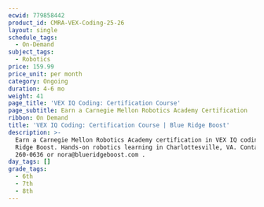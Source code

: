 ```yaml
---
ecwid: 779858442
product_id: CMRA-VEX-Coding-25-26
layout: single
schedule_tags:
  - On-Demand
subject_tags:
  - Robotics
price: 159.99
price_unit: per month
category: Ongoing
duration: 4-6 mo
weight: 41
page_title: 'VEX IQ Coding: Certification Course'
page_subtitle: Earn a Carnegie Mellon Robotics Academy Certification
ribbon: On Demand
title: 'VEX IQ Coding: Certification Course | Blue Ridge Boost'
description: >-
  Earn a Carnegie Mellon Robotics Academy certification in VEX IQ coding at Blue
  Ridge Boost. Hands-on robotics learning in Charlottesville, VA. Contact (434)
  260-0636 or nora@blueridgeboost.com .
day_tags: []
grade_tags:
  - 6th
  - 7th
  - 8th
---
```


